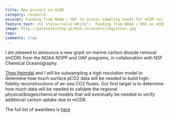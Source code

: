 ```yaml
---
title: New project on mCDR
category: research
excerpt: Funding from NOAA / NSF to assess sampling needs for mCDR verification
feature_text: <h1 style="color:White">  Funding from NOAA / NSF on mCDR </h1>
image: http://galenmckinley.github.io/assets/img/ocean.jpg
tags: 
comments: true
---
```


I am pleased to announce a new grant on marine carbon dioxide removal (mCDR) from the NOAA NOPP and OAP programs, in collaboration with NSF Chemical Oceanography.  

[Thea Heimdal](https://galenmckinley.github.io/group/) and I will be subsampling a high resolution model to determine how much surface pCO2 data will be needed to build high-fidelity reconstructions of air-sea CO2 fluxes. Our first target is to determine how much data will be needed to validate the regional physical/biogeochemical models that will eventually be needed to verify additional carbon uptake due to mCDR. 

The full list of awardees is [here](https://oceanacidification.noaa.gov/fy23-nopp-mcdr-awards/)